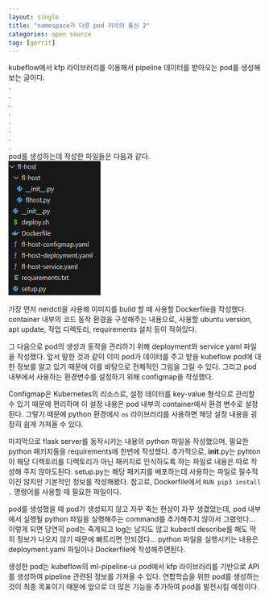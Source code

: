 ```yaml
---
layout: single
title: "namespace가 다른 pod 끼리의 통신 2"
categories: open source
tag: [gerrit]
---
```



kubeflow에서 kfp 라이브러리를 이용해서 pipeline 데이터를 받아오는 pod를 생성해보는 글이다.   
.    
.   
.    
.    
.    
.    
.    
.   
pod를 생성하는데 작성한 파일들은 다음과 같다.   
<img  src="/assets/posts/ossca/37.png" alt=""/>   


가장 먼저 nerdctl을 사용해 이미지를 build 할 때 사용할 Dockerfile을 작성했다. container 내부의 코드 동작 환경을 구성해주는 내용으로, 사용할 ubuntu version, apt update, 작업 디렉토리, requirements 설치 등이 적혀있다.   
   
그 다음으로 pod의 생성과 동작을 관리하기 위해 deployment와 service yaml 파일을 작성했다. 앞서 말한 것과 같이 이미 pod가 데이터를 주고 받을 kubeflow pod에 대한 정보를 알고 있기 때문에 이를 바탕으로 전체적인 그림을 그릴 수 있다. 그리고 pod 내부에서 사용하는 환경변수를 설정하기 위해 configmap을 작성했다.       

Configmap은 Kubernetes의 리소스로, 설정 데이터를 key-value 형식으로 관리할 수 있기 때문에 편리하며 이 설정 내용은 pod 내부의 container에서 환경 변수로 설정된다. 그렇기 때문에 python 환경에서 `os` 라이브러리를 사용하면 해당 설정 내용을 굉장히 쉽게 가져올 수 있다.    

마지막으로 flask server를 동작시키는 내용의 python 파일을 작성했으며, 필요한 python 패키지들을 requirements에 한번에 작성했다. 추가적으로, __init__.py는 pyhton이 해당 디렉토리를 디렉토리가 아닌 패키지로 인식하도록 하는 파일로 내용은 따로 작성해 주지 않아도된다. setup.py는 해당 패키지를 배포하는데 사용하는 파일로 필수적이진 않지만 기본적인 정보를 작성해봤다. 참고로, Dockerfile에서 `RUN pip3 install .` 명령어를 사용할 때 필요한 파일이다.   

pod를 생성했을 때 pod가 생성되지 않고 자꾸 죽는 현상이 자꾸 생겼었는데, pod 내부에서 실행될 python 파일을 실행해주는 command를 추가해주지 않아서 그랬엇다... 이렇게 되면 당연히 pod는 죽게되고 log는 남지도 않고 kubectl describe를 해도 딱히 정보가 나오지 않기 때문에 빠트리면 안되겠다... python 파일을 실행시키는 내용은 deployment.yaml 파일이나 Dockerfile에 작성해주면된다.   

생성한 pod는 kubeflow의 ml-pipeline-ui pod에서 kfp 라이브러리를 기반으로 API를 생성하여 pipeline 관련된 정보를 가져올 수 있다. 연합학습을 위한 pod를 생성하는 것이 최종 목표이기 때문에 앞으로 더 많은 기능을 추가하여 pod를 발전시킬 예정이다.
